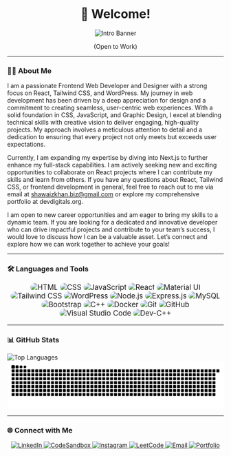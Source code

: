 <h1 align="center">👋 Welcome!</h1>

<div align="center">
  <img src="https://github.com/shawaiz-khan/shawaiz-khan/blob/main/banner.gif" alt="Intro Banner" style="max-width: 100%; height: auto;" />
</div>

<p align="center">(Open to Work)</p>

---

### 👨‍💻 About Me

I am a passionate Frontend Web Developer and Designer with a strong focus on React, Tailwind CSS, and WordPress. My journey in web development has been driven by a deep appreciation for design and a commitment to creating seamless, user-centric web experiences. With a solid foundation in CSS, JavaScript, and Graphic Design, I excel at blending technical skills with creative vision to deliver engaging, high-quality projects. My approach involves a meticulous attention to detail and a dedication to ensuring that every project not only meets but exceeds user expectations.

Currently, I am expanding my expertise by diving into Next.js to further enhance my full-stack capabilities. I am actively seeking new and exciting opportunities to collaborate on React projects where I can contribute my skills and learn from others. If you have any questions about React, Tailwind CSS, or frontend development in general, feel free to reach out to me via email at shawaizkhan.biz@gmail.com or explore my comprehensive portfolio at devdigitals.org.

I am open to new career opportunities and am eager to bring my skills to a dynamic team. If you are looking for a dedicated and innovative developer who can drive impactful projects and contribute to your team’s success, I would love to discuss how I can be a valuable asset. Let’s connect and explore how we can work together to achieve your goals!

---

### 🛠️ Languages and Tools

<p align="center" style="font-size: larger;">
  <img alt="HTML" src="https://img.shields.io/badge/-HTML-E34F26?style=for-the-badge&logo=html5&logoColor=white&logoWidth=20&logoHeight=20" style="border-radius: 10px;" />
  <img alt="CSS" src="https://img.shields.io/badge/-CSS-1572B6?style=for-the-badge&logo=css3&logoColor=white&logoWidth=20&logoHeight=20" style="border-radius: 10px;" />
  <img alt="JavaScript" src="https://img.shields.io/badge/-JavaScript-F7DF1E?style=for-the-badge&logo=javascript&logoColor=black&logoWidth=20&logoHeight=20" style="border-radius: 10px;" />
  <img alt="React" src="https://img.shields.io/badge/-React-45b8d8?style=for-the-badge&logo=react&logoColor=white&logoWidth=20&logoHeight=20" style="border-radius: 10px;" />
  <img alt="Material UI" src="https://img.shields.io/badge/-Material--UI-007FFF?style=for-the-badge&logo=mui&logoColor=white&logoWidth=20&logoHeight=20" style="border-radius: 10px;" />
  <img alt="Tailwind CSS" src="https://img.shields.io/badge/-Tailwind%20CSS-38B2AC?style=for-the-badge&logo=tailwind-css&logoColor=white&logoWidth=20&logoHeight=20" style="border-radius: 10px;" />
  <img alt="WordPress" src="https://img.shields.io/badge/-WordPress-21759B?style=for-the-badge&logo=wordpress&logoColor=white&logoWidth=20&logoHeight=20" style="border-radius: 10px;" />
  <img alt="Node.js" src="https://img.shields.io/badge/-Node.js-43853d?style=for-the-badge&logo=node.js&logoColor=white&logoWidth=20&logoHeight=20" style="border-radius: 10px;" />
  <img alt="Express.js" src="https://img.shields.io/badge/-Express-000000?style=for-the-badge&logo=express&logoColor=white&logoWidth=20&logoHeight=20" style="border-radius: 10px;" />
  <img alt="MySQL" src="https://img.shields.io/badge/-MySQL-4479A1?style=for-the-badge&logo=mysql&logoColor=white&logoWidth=20&logoHeight=20" style="border-radius: 10px;" />
  <img alt="Bootstrap" src="https://img.shields.io/badge/-Bootstrap-563D7C?style=for-the-badge&logo=bootstrap&logoColor=white&logoWidth=20&logoHeight=20" style="border-radius: 10px;" />
  <img alt="C++" src="https://img.shields.io/badge/-C++-00599C?style=for-the-badge&logo=c%2B%2B&logoColor=white&logoWidth=20&logoHeight=20" style="border-radius: 10px;" />
  <img alt="Docker" src="https://img.shields.io/badge/-Docker-2496ED?style=for-the-badge&logo=docker&logoColor=white&logoWidth=20&logoHeight=20" style="border-radius: 10px;" />
  <img alt="Git" src="https://img.shields.io/badge/-Git-F05032?style=for-the-badge&logo=git&logoColor=white&logoWidth=20&logoHeight=20" style="border-radius: 10px;" />
  <img alt="GitHub" src="https://img.shields.io/badge/-GitHub-181717?style=for-the-badge&logo=github&logoColor=white&logoWidth=20&logoHeight=20" style="border-radius: 10px;" />
  <img alt="Visual Studio Code" src="https://img.shields.io/badge/-Visual%20Studio%20Code-007ACC?style=for-the-badge&logo=visual-studio-code&logoColor=white&logoWidth=20&logoHeight=20" style="border-radius: 10px;" />
  <img alt="Dev-C++" src="https://img.shields.io/badge/-Dev--C++-5F5F5F?style=for-the-badge&logo=cplusplus&logoColor=white&logoWidth=20&logoHeight=20" style="border-radius: 10px;" />
</p>

---

### 📊 GitHub Stats

<p align="start">
  <img src="https://github-readme-stats.vercel.app/api/top-langs?username=shawaiz-khan&show_icons=true&locale=en&layout=compact" alt="Top Languages" />
<img src="https://raw.githubusercontent.com/shawaiz-khan/shawaiz-khan/output/snake.svg" alt="Snake animation"/>
</p>

---

### 🌐 Connect with Me

<p align="center">
  <a href="https://www.linkedin.com/in/bizshawaizkhan/" target="_blank">
    <img src="https://img.shields.io/badge/LinkedIn-%230077B5.svg?&style=for-the-badge&logo=linkedin&logoColor=white" height="30" alt="LinkedIn" />
  </a>
  <a href="https://codesandbox.com/shawaiz-khan" target="_blank">
    <img src="https://img.shields.io/badge/CodeSandbox-%23F7DF1E.svg?&style=for-the-badge&logo=codesandbox&logoColor=white" height="30" alt="CodeSandbox" />
  </a>
  <a href="https://instagram.com/shawaizkhan_official" target="_blank">
    <img src="https://img.shields.io/badge/Instagram-%23E4405F.svg?&style=for-the-badge&logo=instagram&logoColor=white" height="30" alt="Instagram" />
  </a>
  <a href="https://www.leetcode.com/shawaizkhan" target="_blank">
    <img src="https://img.shields.io/badge/LeetCode-%23F14C28.svg?&style=for-the-badge&logo=leetcode&logoColor=white" height="30" alt="LeetCode" />
  </a>
  <a href="mailto:shawaiskhan.biz@gmail.com">
    <img src="https://img.shields.io/badge/Email-%23D14836.svg?&style=for-the-badge&logo=gmail&logoColor=white" height="30" alt="Email" />
  </a>
  <a href="https://devdigitals.org" target="_blank">
    <img src="https://img.shields.io/badge/Portfolio-%230A0A0A.svg?&style=for-the-badge&logo=web&logoColor=white" height="30" alt="Portfolio" />
  </a>
</p>